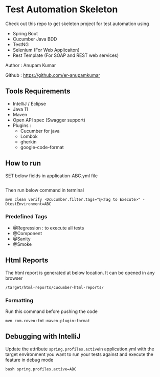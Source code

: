 # Test Automation Skeleton 
Check out this repo to get skeleton project for test automation using 

- Spring Boot
- Cucumber Java BDD
- TestNG
- Selenium (For Web Applicaiton) 
- Rest Template (For SOAP and REST web services)

Author : Anupam Kumar

Github : https://github.com/er-anupamkumar 

## Tools Requirements

- IntelliJ / Eclipse
- Java 11
- Maven
- Open API spec (Swagger support)
- Plugins : 
    - Cucumber for java
    - Lombok
    - gherkin
    - google-code-format

## How to run 

SET below fields in application-ABC.yml file 

````
````

Then run below command in terminal

````
mvn clean verify -Dcucumber.filter.tags="@<Tag to Execute>" -DtestEnvironment=ABC
````
### Predefined Tags
- @Regression : to execute all tests
- @Component
- @Sanity
- @Smoke

## Html Reports

The html report is generated at below location. It can be opened in any browser

````
/target/html-reports/cucumber-html-reports/
````

### Formatting
Run this command before pushing the code
````
mvn com.coveo:fmt-maven-plugin:format
````

## Debugging with IntelliJ
Update the attribute `spring.profiles.active`in application.yml with the target environment you want to run your tests
against and execute the feature in debug mode

`bash
spring.profiles.active=ABC
`